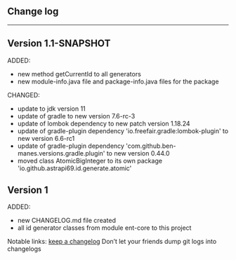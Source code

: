 ## Change log
----------------------

Version 1.1-SNAPSHOT
-------------

ADDED:

- new method getCurrentId to all generators
- new module-info.java file and package-info.java files for the package

CHANGED:

- update to jdk version 11
- update of gradle to new version 7.6-rc-3
- update of lombok dependency to new patch version 1.18.24
- update of gradle-plugin dependency 'io.freefair.gradle:lombok-plugin' to new version 6.6-rc1
- update of gradle-plugin dependency 'com.github.ben-manes.versions.gradle.plugin' to new version 0.44.0
- moved class AtomicBigInteger to its own package 'io.github.astrapi69.id.generate.atomic'

Version 1
-------------

ADDED:

- new CHANGELOG.md file created
- all id generator classes from module ent-core to this project

Notable links:
[keep a changelog](http://keepachangelog.com/en/1.0.0/) Don’t let your friends dump git logs into changelogs
